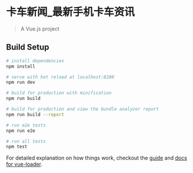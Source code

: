 # 卡车新闻_最新手机卡车资讯

> A Vue.js project

## Build Setup

``` bash
# install dependencies
npm install

# serve with hot reload at localhost:8280
npm run dev

# build for production with minification
npm run build

# build for production and view the bundle analyzer report
npm run build --report

# run e2e tests
npm run e2e

# run all tests
npm test
```

For detailed explanation on how things work, checkout the [guide](http://vuejs-templates.github.io/webpack/) and [docs for vue-loader](http://vuejs.github.io/vue-loader).
